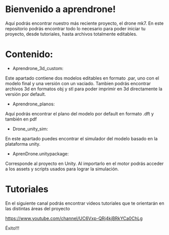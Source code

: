 # Bienvenido a aprendrone! 


Aquí podrás encontrar nuestro más reciente proyecto, el drone mk7. En este repositorio podrás encontrar todo lo necesario para poder iniciar tu proyecto, desde tutoriales, hasta archivos totalmente editables. 


# Contenido:

- Aprendrone_3d_custom:

Este apartado contiene dos modelos editables en formato .par, uno con el modelo final y una versión con un vaciado. Tambien podrás encontrar archivos 3d en formatos obj y stl para poder imprimir en 3d directamente la versión por default.


- Aprendrone_planos:

Aquí podrás encontrar el plano del modelo por default en formato .dft y también en pdf


- Drone_unity_sim:

En este apartado puedes encontrar el simulador del modelo basado en la plataforma unity.

- AprenDrone.unitypackage:

Corresponde al proyecto en Unity. Al importarlo en el motor podrás acceder a los assets y scripts usados para lograr la simulación.


# Tutoriales

En el siguiente canal podrás encontrar videos tutoriales que te orientarán en las distintas áreas del proyecto


https://www.youtube.com/channel/UC6Vxp-QRj4kjBRkYCa0ChLg


Éxito!!!



